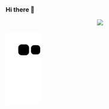 ### Hi there 👋

<div align="center" display="flex">
  <a href="https://github.com/ThalisonCosta">
  <img height="180em" src="https://github-readme-stats.vercel.app/api?username=ThalisonCosta&show_icons=true&theme=dracula&include_all_commits=true&count_private=true"/>
</div>


![snake gif](https://github.com/ThalisonCosta/thalisonCosta/blob/output/github-contribution-grid-snake.svg)
